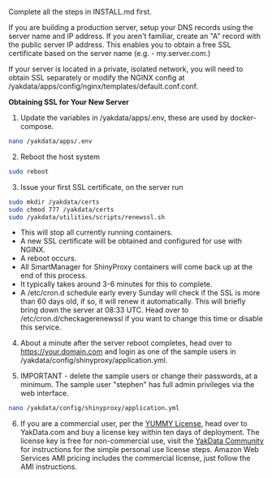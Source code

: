 Complete all the steps in INSTALL.md first.

If you are building a production server, setup your DNS records using the server name and IP address. If you aren't familiar, create an "A" record with the public server IP address. This enables you to obtain a free SSL certificate based on the server name (e.g. - my.server.com.) 

If your server is located in a private, isolated network, you will need to obtain SSL separately or modify the NGINX config at /yakdata/apps/config/nginx/templates/default.conf.conf. 

**Obtaining SSL for Your New Server**

1) Update the variables in /yakdata/apps/.env, these are used by docker-compose. 

```bash
nano /yakdata/apps/.env
```

2) Reboot the host system

```bash
sudo reboot
```

3) Issue your first SSL certificate, on the server run

```bash
sudo mkdir /yakdata/certs
sudo chmod 777 /yakdata/certs
sudo /yakdata/utilities/scripts/renewssl.sh
```

+ This will stop all currently running containers.
+ A new SSL certificate will be obtained and configured for use with NGINX.
+ A reboot occurs.
+ All SmartManager for ShinyProxy containers will come back up at the end of this process. 
+ It typically takes around 3-6 minutes for this to complete.
+ A /etc/cron.d schedule early every Sunday will check if the SSL is more than 60 days old, if so, it will renew it automatically. This will briefly bring down the server at 08:33 UTC. Head over to /etc/cron.d/checkagerenewssl if you want to change this time or disable this service. 

4) About a minute after the server reboot completes, head over to https://your.domain.com and login as one of the sample users in /yakdata/config/shinyproxy/application.yml.

5) IMPORTANT - delete the sample users or change their passwords, at a minimum. The sample user "stephen" has full admin privileges via the web interface.
   
```bash
nano /yakdata/config/shinyproxy/application.yml
```

6) If you are a commercial user, per the [YUMMY License](https://github.com/Stephen-McDaniel/SmartManager-for-ShinyProxy/blob/master/LICENSE.md), head over to YakData.com and buy a license key within ten days of deployment. The license key is free for non-commercial use, visit the [YakData Community](https://meta.yakdata.com) for instructions for the simple personal use license steps. Amazon Web Services AMI pricing includes the commercial license, just follow the AMI instructions. 

